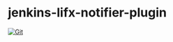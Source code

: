 # jenkins-lifx-notifier-plugin

[![Git](https://app.soluble.cloud/api/v1/public/badges/f946cb9f-3c81-4cd9-bca2-76ae531ca46a.svg?orgId=451115019187)](https://app.soluble.cloud/repos/details/github.com/michaelneale/jenkins-lifx-notifier-plugin?orgId=451115019187)  

